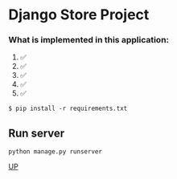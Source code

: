 # **Django Store Project**

### What is implemented in this application:

<a name="top"></a>

1. &#9989;
2. &#9989;
3. &#9989;
4. &#9989;
5. &#9989;



~~~shell
$ pip install -r requirements.txt
~~~


## Run server
~~~shell
python manage.py runserver
~~~





<a href="#top">UP</a>